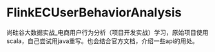 # FlinkECUserBehaviorAnalysis
尚硅谷大数据实战_电商用户行为分析（项目开发实战）学习，原始项目使用scala，自己尝试用java重写。也会结合官方文档，介绍一些api的用处。
